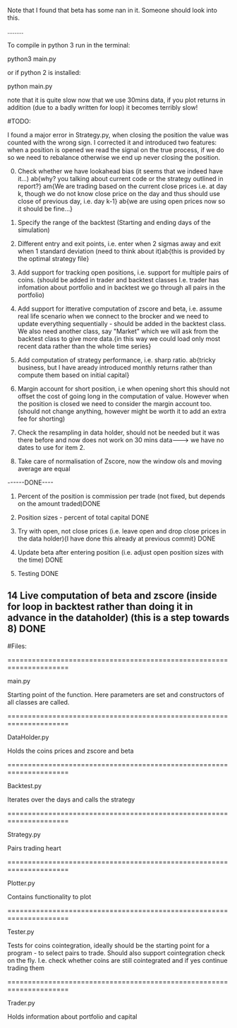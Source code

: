 
Note that I found that beta has some nan in it. Someone should look into this.

.........

To compile in python 3 run in the terminal:

python3 main.py

or if python 2 is installed: 

python main.py


note that it is quite slow now that we use 30mins data, if you plot returns in addition (due to a badly written for loop) it becomes terribly slow!

#TODO:

I found a major error in Strategy.py, when closing the position the value was counted with the wrong sign. I corrected it and introduced two features: when a position is opened we read the signal on the true process, if we do so we need to rebalance otherwise we end up never closing the position.

0. Check whether we have lookahead bias (it seems that we indeed have it...)
    ab{why? you talking about current code or the strategy outlined in report?}
    am{We are trading based on the current close prices i.e. at day k, though we do not know close price on the day and thus should use close of previous day, i.e. day k-1}
ab{we are using open prices now so it should be fine...}

2. Specify the range of the backtest (Starting and ending days of the simulation)

4. Different entry and exit points, i.e. enter when 2 sigmas away and exit when 1 standard deviation (need to think about it)ab{this is provided by the optimal strategy file}

6. Add support for tracking open positions, i.e. support for multiple pairs of coins. (should be added in trader and backtest classes I.e. trader has infomation about portfolio and in backtest we go through all pairs in the portfolio)

8. Add support for itterative computation of zscore and beta, i.e. assume real life scenario when we connect to the brocker and we need to update everything sequentially - should be added in the backtest class. We also need another class, say "Market" which we will ask from the backtest class to give more data.{in this way we could load only most recent data rather than the whole time series}
9. Add computation of strategy performance, i.e. sharp ratio. ab{tricky business, but I have aready introduced monthly returns rather than compute them based on initial capital} 

10. Margin account for short position, i.e when opening short this should not offset the cost of going long in the computation of value. However when the position is closed we need to consider the margin account too. (should not change anything, however might be worth it to add an extra fee for shorting)

11. Check the resampling in data holder, should not be needed but it was there before and now does not work on 30 mins data---> we have no dates to use for item 2.

12. Take care of normalisation of Zscore, now the window ols and moving average are equal

------DONE----
1. Percent of the position is commission per trade (not fixed, but depends on the amount traded)DONE

3. Position sizes - percent of total capital DONE

7. Try with open, not close prices (i.e. leave open and drop close prices in the data holder){I have done this already at previous commit} DONE

5. Update beta after entering position (i.e. adjust open position sizes with the time) DONE

13. Testing DONE

14 Live computation of beta and zscore (inside for loop in backtest rather than doing it in advance in the dataholder) (this is a step towards 8) DONE
--------------


#Files:

=====================================================================

main.py

Starting point of the function.
Here parameters are set and constructors of all classes are called.

=====================================================================

DataHolder.py


Holds the coins prices and zscore and beta

=====================================================================

Backtest.py

Iterates over the days and calls the strategy

=====================================================================

Strategy.py

Pairs trading heart 

=====================================================================

Plotter.py

Contains functionality to plot

=====================================================================

Tester.py

Tests for coins cointegration, ideally should be the starting point
for a program - to select pairs to trade. Should also support
cointegration check on the fly. I.e. check whether coins are still
cointegrated and if yes continue trading them

=====================================================================

Trader.py

Holds information about portfolio and capital









